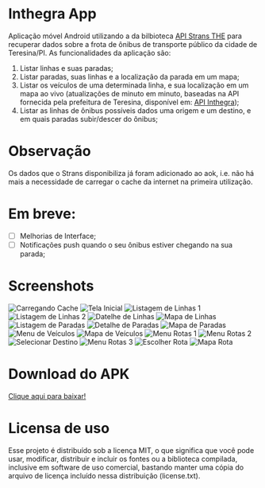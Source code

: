 # Inthegra App
Aplicação móvel Android utilizando a  da bilbioteca [API Strans THE](https://github.com/tOOlmaker-equalsp/apiStransTHE) para recuperar dados sobre a frota de ônibus de transporte público da cidade de Teresina/PI. As funcionalidades da aplicação são:

1. Listar linhas e suas paradas;
2. Listar paradas, suas linhas e a localização da parada em um mapa;
3. Listar os veículos de uma determinada linha, e sua localização em um mapa ao vivo (atualizações de minuto em minuto, baseadas na API fornecida pela prefeitura de Teresina, disponível em: [API Inthegra](https://inthegra.strans.teresina.pi.gov.br));
4. Listar as linhas de ônibus possíveis dados uma origem e um destino, e em quais paradas subir/descer do ônibus;

# Observação
Os dados que o Strans disponibiliza já foram adicionado ao aok, i.e. não há mais a necessidade de carregar o cache da internet na primeira utilização.

# Em breve:
- [ ] Melhorias de Interface;
- [ ] Notificações push quando o seu ônibus estiver chegando na sua parada;

# Screenshots
 ![Carregando Cache](https://raw.githubusercontent.com/hcordeiro/ExemploInthegraAPI/master/screenshots/01Loading.png)
 ![Tela Inicial](https://raw.githubusercontent.com/hcordeiro/ExemploInthegraAPI/master/screenshots/02Main.png)
 ![Listagem de Linhas 1](https://raw.githubusercontent.com/hcordeiro/ExemploInthegraAPI/master/screenshots/03ListLinhas1.png)
 ![Listagem de Linhas 2](https://raw.githubusercontent.com/hcordeiro/ExemploInthegraAPI/master/screenshots/04ListLinhas2.png)
 ![Datelhe de Linhas](https://raw.githubusercontent.com/hcordeiro/ExemploInthegraAPI/master/screenshots/05DetailLinha.png)
 ![Mapa de Linhas](https://raw.githubusercontent.com/hcordeiro/ExemploInthegraAPI/master/screenshots/06MapLinha.png)
 ![Listagem de Paradas](https://raw.githubusercontent.com/hcordeiro/ExemploInthegraAPI/master/screenshots/07ListParadas.png)
 ![Detalhe de Paradas](https://raw.githubusercontent.com/hcordeiro/ExemploInthegraAPI/master/screenshots/08DetailParada.png)
 ![Mapa de Paradas](https://raw.githubusercontent.com/hcordeiro/ExemploInthegraAPI/master/screenshots/09MapParada.png)
 ![Menu de Veículos](https://raw.githubusercontent.com/hcordeiro/ExemploInthegraAPI/master/screenshots/10MenuVeiculos.png)
 ![Mapa de Veículos](https://raw.githubusercontent.com/hcordeiro/ExemploInthegraAPI/master/screenshots/11MapVeiculos.png)
 ![Menu Rotas 1](https://raw.githubusercontent.com/hcordeiro/ExemploInthegraAPI/master/screenshots/12MenuRotas1.png)
 ![Menu Rotas 2](https://raw.githubusercontent.com/hcordeiro/ExemploInthegraAPI/master/screenshots/13MenuRotas2.png)
 ![Selecionar Destino](https://raw.githubusercontent.com/hcordeiro/ExemploInthegraAPI/master/screenshots/14SelecionarDestino.png)
 ![Menu Rotas 3](https://raw.githubusercontent.com/hcordeiro/ExemploInthegraAPI/master/screenshots/15MenuRotas3.png)
 ![Escolher Rota](https://raw.githubusercontent.com/hcordeiro/ExemploInthegraAPI/master/screenshots/16Escolherrota.png)
 ![Mapa Rota](https://raw.githubusercontent.com/hcordeiro/ExemploInthegraAPI/master/screenshots/17MapaRota.png)
 
 
# Download do APK
[Clique aqui para baixar!](https://drive.google.com/open?id=0Bz_yrXrPv1-Mb3VGWk9DaTdicWc)

# Licensa de uso
Esse projeto é distribuído sob a licença MIT, o que significa que você pode usar, modificar, distribuir e incluir os fontes ou a biblioteca compilada, inclusive em software de uso comercial, bastando manter uma cópia do arquivo de licença incluído nessa distribuição (license.txt).
